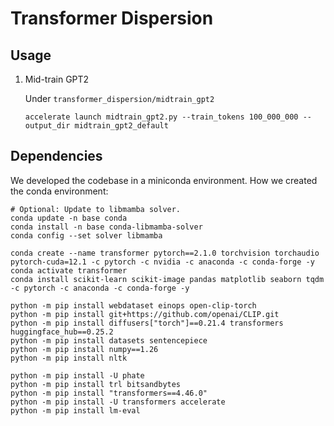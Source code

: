 # Transformer Dispersion

## Usage
1. Mid-train GPT2

    Under `transformer_dispersion/midtrain_gpt2`
    ```
    accelerate launch midtrain_gpt2.py --train_tokens 100_000_000 --output_dir midtrain_gpt2_default
    ```


## Dependencies
We developed the codebase in a miniconda environment.
How we created the conda environment:
```
# Optional: Update to libmamba solver.
conda update -n base conda
conda install -n base conda-libmamba-solver
conda config --set solver libmamba

conda create --name transformer pytorch==2.1.0 torchvision torchaudio pytorch-cuda=12.1 -c pytorch -c nvidia -c anaconda -c conda-forge -y
conda activate transformer
conda install scikit-learn scikit-image pandas matplotlib seaborn tqdm -c pytorch -c anaconda -c conda-forge -y

python -m pip install webdataset einops open-clip-torch
python -m pip install git+https://github.com/openai/CLIP.git
python -m pip install diffusers["torch"]==0.21.4 transformers huggingface_hub==0.25.2
python -m pip install datasets sentencepiece
python -m pip install numpy==1.26
python -m pip install nltk

python -m pip install -U phate
python -m pip install trl bitsandbytes
python -m pip install "transformers==4.46.0"
python -m pip install -U transformers accelerate
python -m pip install lm-eval
```